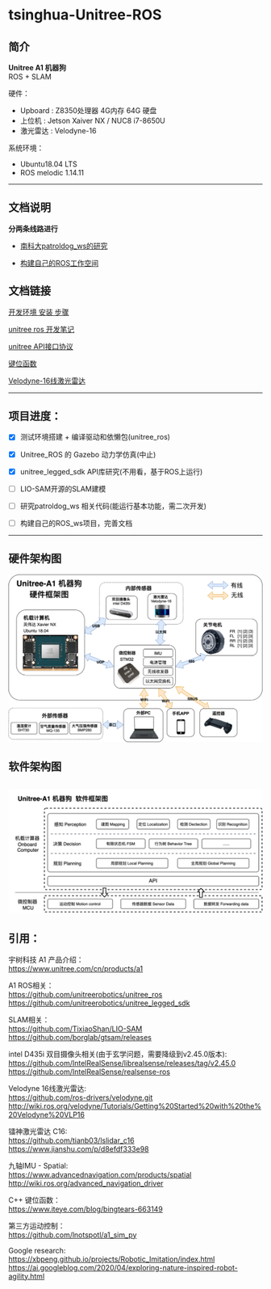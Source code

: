 # tsinghua-Unitree-ROS

## 简介
**Unitree A1 机器狗**       
ROS + SLAM

硬件：  
* Upboard : Z8350处理器 4G内存 64G 硬盘   
* 上位机 : Jetson Xaiver NX / NUC8 i7-8650U
* 激光雷达 : Velodyne-16

系统环境： 
- Ubuntu18.04 LTS
- ROS melodic 1.14.11

----
## 文档说明


**分两条线路进行**

- [南科大patroldog_ws的研究](/patroldog_ws)

- [构建自己的ROS工作空间](/ROS_ws)


## 文档链接

[开发环境 安装 步骤](/Development-environment.md)     

[unitree ros 开发笔记](/Notes.md)     

[unitree API接口协议](/data/API.md)     

[键位函数](/data/keyboard.md)     

[Velodyne-16线激光雷达](/data/A1-velodyne16.md)     


---
## 项目进度：
- [x]  测试环境搭建 + 编译驱动和依懒包(unitree_ros)
- [x]  Unitree_ROS 的 Gazebo 动力学仿真(中止)
- [x]  unitree_legged_sdk API库研究(不用看，基于ROS上运行)
- [ ]  LIO-SAM开源的SLAM建模
- [ ]  研究patroldog_ws 相关代码(能运行基本功能，需二次开发)
- [ ]  构建自己的ROS_ws项目，完善文档


----
## 硬件架构图
![IMG](pictures/HW.png)
## 软件架构图
![IMG](pictures/SW.png)
----
## 引用：
     
宇树科技 A1 产品介绍：  
https://www.unitree.com/cn/products/a1

A1 ROS相关：  
https://github.com/unitreerobotics/unitree_ros      
https://github.com/unitreerobotics/unitree_legged_sdk

SLAM相关：  
https://github.com/TixiaoShan/LIO-SAM       
https://github.com/borglab/gtsam/releases   

intel D435i 双目摄像头相关(由于玄学问题，需要降级到v2.45.0版本):        
https://github.com/IntelRealSense/librealsense/releases/tag/v2.45.0     
https://github.com/IntelRealSense/realsense-ros

Velodyne 16线激光雷达:      
https://github.com/ros-drivers/velodyne.git    
http://wiki.ros.org/velodyne/Tutorials/Getting%20Started%20with%20the%20Velodyne%20VLP16    

镭神激光雷达 C16:       
https://github.com/tianb03/lslidar_c16      
https://www.jianshu.com/p/d8efdf333e98

九轴IMU - Spatial:      
https://www.advancednavigation.com/products/spatial     
http://wiki.ros.org/advanced_navigation_driver

C++ 键位函数：      
https://www.iteye.com/blog/bingtears-663149

第三方运动控制：        
https://github.com/lnotspotl/a1_sim_py 

Google research:        
https://xbpeng.github.io/projects/Robotic_Imitation/index.html      
https://ai.googleblog.com/2020/04/exploring-nature-inspired-robot-agility.html